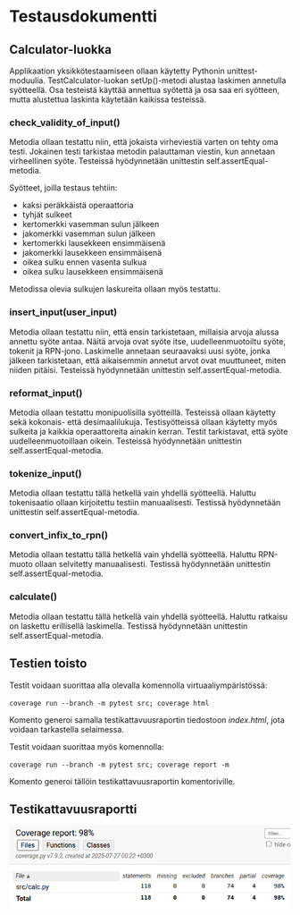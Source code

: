 # Testausdokumentti


## Calculator-luokka

Applikaation yksikkötestaamiseen ollaan käytetty Pythonin unittest-moduulia. TestCalculator-luokan setUp()-metodi alustaa laskimen annetulla syötteellä. Osa testeistä käyttää annettua syötettä ja osa saa eri syötteen, mutta alustettua laskinta käytetään kaikissa testeissä.

### check_validity_of_input()

Metodia ollaan testattu niin, että jokaista virheviestiä varten on tehty oma testi. Jokainen testi tarkistaa metodin palauttaman viestin, kun annetaan virheellinen syöte. Testeissä hyödynnetään unittestin self.assertEqual-metodia.

Syötteet, joilla testaus tehtiin:
- kaksi peräkkäistä operaattoria
- tyhjät sulkeet
- kertomerkki vasemman sulun jälkeen
- jakomerkki vasemman sulun jälkeen
- kertomerkki lausekkeen ensimmäisenä
- jakomerkki lausekkeen ensimmäisenä
- oikea sulku ennen vasenta sulkua
- oikea sulku lausekkeen ensimmäisenä

Metodissa olevia sulkujen laskureita ollaan myös testattu. 

### insert_input(user_input)

Metodia ollaan testattu niin, että ensin tarkistetaan, millaisia arvoja alussa annettu syöte antaa. Näitä arvoja ovat syöte itse, uudelleenmuotoiltu syöte, tokenit ja RPN-jono. Laskimelle annetaan seuraavaksi uusi syöte, jonka jälkeen tarkistetaan, että aikaisemmin annetut arvot ovat muuttuneet, miten niiden pitäisi. Testeissä hyödynnetään unittestin self.assertEqual-metodia.
	
### reformat_input()

Metodia ollaan testattu monipuolisilla syötteillä. Testeissä ollaan käytetty sekä kokonais- että desimaalilukuja. Testisyötteissä ollaan käytetty myös sulkeita ja kaikkia operaattoreita ainakin kerran. Testit tarkistavat, että syöte uudelleenmuotoillaan oikein. Testeissä hyödynnetään unittestin self.assertEqual-metodia.

### tokenize_input()

Metodia ollaan testattu tällä hetkellä vain yhdellä syötteellä. Haluttu tokenisaatio ollaan kirjoitettu testiin manuaalisesti. Testissä hyödynnetään unittestin self.assertEqual-metodia.


### convert_infix_to_rpn()

Metodia ollaan testattu tällä hetkellä vain yhdellä syötteellä. Haluttu RPN-muoto ollaan selvitetty manuaalisesti. Testissä hyödynnetään unittestin self.assertEqual-metodia.

### calculate()

Metodia ollaan testattu tällä hetkellä vain yhdellä syötteellä. Haluttu ratkaisu on laskettu erillisellä laskimella. Testissä hyödynnetään unittestin self.assertEqual-metodia.


## Testien toisto

Testit voidaan suorittaa alla olevalla komennolla virtuaaliympäristössä:

`coverage run --branch -m pytest src; coverage html`

Komento generoi samalla testikattavuusraportin tiedostoon _index.html_, jota voidaan tarkastella selaimessa.

Testit voidaan suorittaa myös komennolla:

`coverage run --branch -m pytest src; coverage report -m`

Komento generoi tällöin testikattavuusraportin komentoriville.


## Testikattavuusraportti

![Testikattavuusraportti](./kuvat/testikattavuusraportti.png)
